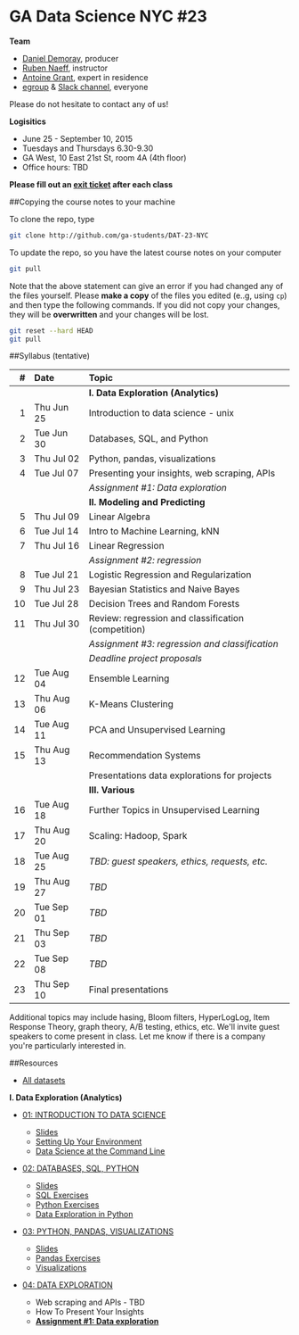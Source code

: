 # GA Data Science NYC #23

**Team**
- [Daniel Demoray](mailto:ddemoray@ga.co), producer
- [Ruben Naeff](mailto:rubennaeff@gmail.com), instructor
- [Antoine Grant](mailto:antoinejgrant@gmail.com), expert in residence
- [egroup](mailto:dat-nyc-23@ga-groups.com]) & [Slack channel](https://ganyceveningcourses.slack.com/messages/data-science-23/), everyone

Please do not hesitate to contact any of us!

**Logisitics**
- June 25 - September 10, 2015
- Tuesdays and Thursdays 6.30-9.30
- GA West, 10 East 21st St, room 4A (4th floor)
- Office hours: TBD

**Please fill out an
[exit ticket](https://docs.google.com/forms/d/1-3HioTz5qPSaqvDvUw1xXSQjGsgD9OVMtVaVWhPjgcg/viewform)
after each class**


##Copying the course notes to your machine

To clone the repo, type
```sh
git clone http://github.com/ga-students/DAT-23-NYC
```

To update the repo, so you have the latest course notes on your computer
```sh
git pull
```

Note that the above statement can give an error if you had changed any of the files yourself.
Please **make a copy** of the files you edited (e..g, using `cp`) and then type the following commands.
If you did not copy your changes, they will be **overwritten** and your changes will be lost.

```sh
git reset --hard HEAD
git pull
```

##Syllabus (tentative)

|  # | Date       | Topic                                               |
|---:|:-----------|:----------------------------------------------------|
|    |            | **I. Data Exploration (Analytics)**                 |
|  1 | Thu Jun 25 | Introduction to data science - unix                 |
|  2 | Tue Jun 30 | Databases, SQL, and Python                          |
|  3 | Thu Jul 02 | Python, pandas, visualizations                      |
|  4 | Tue Jul 07 | Presenting your insights, web scraping, APIs        |
|    |            | _Assignment #1: Data exploration_                   |
|    |            | **II. Modeling and Predicting**                     |
|  5 | Thu Jul 09 | Linear Algebra                                      |
|  6 | Tue Jul 14 | Intro to Machine Learning, kNN                      |
|  7 | Thu Jul 16 | Linear Regression                                   |
|    |            | _Assignment #2: regression_                         |
|  8 | Tue Jul 21 | Logistic Regression and Regularization              |
|  9 | Thu Jul 23 | Bayesian Statistics and Naive Bayes                 |
| 10 | Tue Jul 28 | Decision Trees and Random Forests                   |
| 11 | Thu Jul 30 | Review: regression and classification (competition) |
|    |            | _Assignment #3: regression and classification_      |
|    |            | _Deadline project proposals_                        |
| 12 | Tue Aug 04 | Ensemble Learning                                   |
| 13 | Thu Aug 06 | K-Means Clustering                                  |
| 14 | Tue Aug 11 | PCA and Unsupervised Learning                       |
| 15 | Thu Aug 13 | Recommendation Systems                              |
|    |            | Presentations data explorations for projects        |
|    |            | **III. Various**                                    |
| 16 | Tue Aug 18 | Further Topics in Unsupervised Learning             |
| 17 | Thu Aug 20 | Scaling: Hadoop, Spark                              |
| 18 | Tue Aug 25 | _TBD: guest speakers, ethics, requests, etc._       |
| 19 | Thu Aug 27 | _TBD_                                               |
| 20 | Tue Sep 01 | _TBD_                                               |
| 21 | Thu Sep 03 | _TBD_                                               |
| 22 | Tue Sep 08 | _TBD_                                               |
| 23 | Thu Sep 10 | Final presentations                                 |

Additional topics may include hasing, Bloom filters, HyperLogLog, Item Response Theory, graph theory, A/B testing, ethics, etc. We'll invite guest speakers to come present in class. Let me know if there is a company you're particularly interested in.


##Resources

- [All datasets](./data)

**I. Data Exploration (Analytics)**

- [01: INTRODUCTION TO DATA SCIENCE](./1_intro_to_data_science)
  - [Slides](./1_intro_to_data_science/gads23_01_intro.pdf)
  - [Setting Up Your Environment](./1_intro_to_data_science/setup.md)
  - [Data Science at the Command Line](./1_intro_to_data_science/unix.md)

- [02: DATABASES, SQL, PYTHON](./2_databases)
  - [Slides](./2_databases/gads23_02_databases.pdf)
  - [SQL Exercises](./2_databases/databases.md)
  - [Python Exercises](./2_databases/intro_to_python.ipynb)
  - [Data Exploration in Python](./2_databases/data_exploration_in_python.ipynb)

- [03: PYTHON, PANDAS, VISUALIZATIONS](./3_pandas)
  - [Slides](./3_pandas/gads23_03.pdf)
  - [Pandas Exercises](./3_pandas/intro_to_pandas.ipynb)
  - [Visualizations](./3_pandas/visualizations.ipynb)

- [04: DATA EXPLORATION](./3_pandas)
  - Web scraping and APIs - TBD
  - How To Present Your Insights
  - **[Assignment #1: Data exploration](./4_pandas/assignment_01.md)**

<!-- **II. Modeling and Predicting** -->
